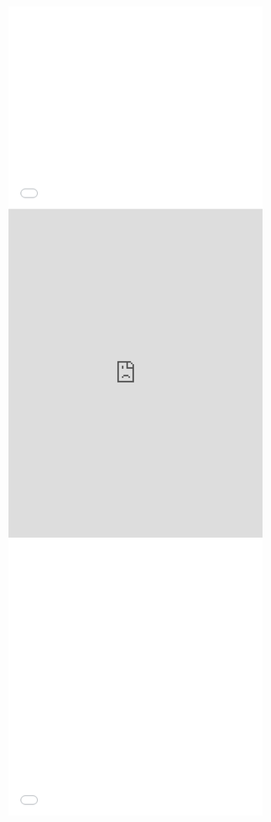 <iframe title="Chart: Pennsylvania Veteran Suicides 4th Highest" aria-describedby="Pennsylvania suffered 2205 veteran suicides between 2005 and 2011." id="datawrapper-chart-RPsae" src="//datawrapper.dwcdn.net/RPsae/1/" scrolling="no" frameborder="0" style="width: 0; min-width: 100% !important;" height="400"></iframe><script type="text/javascript">!function(){"use strict";window.addEventListener("message",function(a){if(void 0!==a.data["datawrapper-height"])for(var t in a.data["datawrapper-height"]){var e=document.getElementById("datawrapper-chart-"+t);e&&(e.style.height=a.data["datawrapper-height"][t]+"px")}})}();</script>


<iframe src='https://cdn.knightlab.com/libs/timeline3/latest/embed/index.html?source=1hiAkc9r6LyyCMbx1dN_vXJIC8fPkU12lx7eBBI-cf_Q&font=Default&lang=en&initial_zoom=2&height=650' width='100%' height='650' webkitallowfullscreen mozallowfullscreen allowfullscreen frameborder='0'></iframe>

<iframe title="Chart: Phase III FDA Trial Sites" aria-describedby="" id="datawrapper-chart-hVuq0" src="//datawrapper.dwcdn.net/hVuq0/1/" scrolling="no" frameborder="0" style="width: 0; min-width: 100% !important;" height="550"></iframe><script type="text/javascript">!function(){"use strict";window.addEventListener("message",function(a){if(void 0!==a.data["datawrapper-height"])for(var t in a.data["datawrapper-height"]){var e=document.getElementById("datawrapper-chart-"+t);e&&(e.style.height=a.data["datawrapper-height"][t]+"px")}})}();</script>
